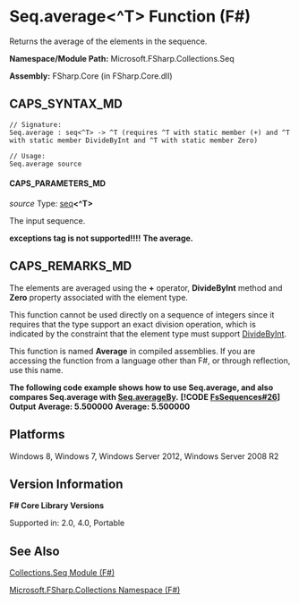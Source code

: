 # Seq.average<^T> Function (F#)

Returns the average of the elements in the sequence.

**Namespace/Module Path:** Microsoft.FSharp.Collections.Seq

**Assembly:** FSharp.Core (in FSharp.Core.dll)


## CAPS_SYNTAX_MD

```
// Signature:
Seq.average : seq<^T> -> ^T (requires ^T with static member (+) and ^T with static member DivideByInt and ^T with static member Zero)

// Usage:
Seq.average source
```

#### CAPS_PARAMETERS_MD
*source*
Type: [seq](http://msdn.microsoft.com/en-us/library/2f0c87c6-8a0d-4d33-92a6-10d1d037ce75)**&lt;^T&gt;**


The input sequence.



**exceptions tag is not supported!!!!**
**The average.**
## CAPS_REMARKS_MD
The elements are averaged using the **+** operator, **DivideByInt** method and **Zero** property associated with the element type.

This function cannot be used directly on a sequence of integers since it requires that the type support an exact division operation, which is indicated by the constraint that the element type must support [DivideByInt](http://msdn.microsoft.com/en-us/library/24b70b03-c9fb-4edf-b04e-c9d8355fe1ca).

This function is named **Average** in compiled assemblies. If you are accessing the function from a language other than F#, or through reflection, use this name.

**The following code example shows how to use Seq.average, and also compares Seq.average with [Seq.averageBy](http://msdn.microsoft.com/en-us/library/47c855c1-2dbd-415a-885e-b909d9d3e4f8).**
**[!CODE [FsSequences#26](../CodeSnippet/VS_Snippets_Fsharp/fssequences/FSharp/fs/program.fs#26)]**
**Output**
**Average: 5.500000**
**Average: 5.500000**
## Platforms
Windows 8, Windows 7, Windows Server 2012, Windows Server 2008 R2


## Version Information
**F# Core Library Versions**

Supported in: 2.0, 4.0, Portable




## See Also
[Collections.Seq Module &#40;F&#35;&#41;](Collections.Seq+Module+%28F%23%29.md)

[Microsoft.FSharp.Collections Namespace &#40;F&#35;&#41;](Microsoft.FSharp.Collections+Namespace+%28F%23%29.md)


